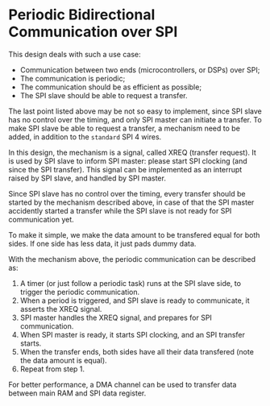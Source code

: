 # Periodic Bidirectional Communication over SPI

This design deals with such a use case:

- Communication between two ends (microcontrollers, or DSPs) over SPI;
- The communication is periodic;
- The communication should be as efficient as possible;
- The SPI slave should be able to request a transfer.

The last point listed above may be not so easy to implement, since SPI slave has no control over the timing, and only SPI master can initiate a transfer. To make SPI slave be able to request a transfer, a mechanism need to be added, in addition to the `standard` SPI 4 wires.

In this design, the mechanism is a signal, called XREQ (transfer request). It is used by SPI slave to inform SPI master: please start SPI clocking (and since the SPI transfer). This signal can be implemented as an interrupt raised by SPI slave, and handled by SPI master.

Since SPI slave has no control over the timing, every transfer should be started by the mechanism described above, in case of that the SPI master accidently started a transfer while the SPI slave is not ready for SPI communication yet.

To make it simple, we make the data amount to be transfered equal for both sides. If one side has less data, it just pads dummy data.

With the mechanism above, the periodic communication can be described as:

1. A timer (or just follow a periodic task) runs at the SPI slave side, to trigger the periodic communication.
2. When a period is triggered, and SPI slave is ready to communicate, it asserts the XREQ signal.
3. SPI master handles the XREQ signal, and prepares for SPI communication.
4. When SPI master is ready, it starts SPI clocking, and an SPI transfer starts.
5. When the transfer ends, both sides have all their data transfered (note the data amount is equal).
6. Repeat from step 1.

For better performance, a DMA channel can be used to transfer data between main RAM and SPI data register.
